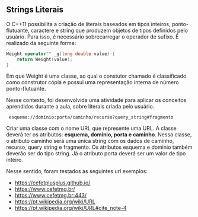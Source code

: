 ## Strings Literais

O C++11 possibilita a criação de literais baseados em tipos inteiros, ponto-flutuante, caractere e string que
produzem objetos de tipos definidos pelo usuário. Para isso, é necessário sobrecarregar o operador de sufixo.
É realizado da seguinte forma: 
```C++
Weight operator"" _g(long double value) {
    return Weight(value);
}
```
Em que Weight é uma classe, ao qual o constutor chamado é classificado como construtor cópia e possui uma representação interna de número ponto-flutuante.

Nesse contexto, foi desenvolvida uma atividade para aplicar os conceitos aprendidos durante a aula, sobre literais criada pelo usuário.

```
 esquema://domínio:porta/caminho/recurso?query_string#fragmento
```

Criar uma classe com o nome URL que represente uma URL. A classe deverá
ter os atributos: <b>esquema, dominio, porta e caminho</b>. Nessa classe, o atributo caminho será uma única string
com os dados de caminho, recurso, query string e fragmento. Os atributos esquema e dominio também deverão
ser do tipo string. Já o atributo porta deverá ser um valor de tipo inteiro.

Nesse sentido, foram testados as seguintes url exemplos:

- https://cefetplusplus.github.io/
- https://www.cefetmg.br/
- https://www.cefetmg.br:443/
- https://pt.wikipedia.org/wiki/URL
- https://pt.wikipedia.org/wiki/URL#cite_note-4
